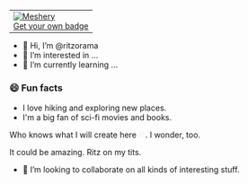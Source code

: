 <table align="right"><tr><td>
<a href= "https://badges.layer5.io" >
  <img width="224px" src="https://badges.layer5.io/assets/badges/meshery/meshery.png" alt = "Meshery" />
<br />Get your own badge</a>
</td></tr></table>

- 👋 Hi, I’m @ritzorama
- 👀 I’m interested in ...
- 🌱 I’m currently learning ...




### 😄 Fun facts

* I love hiking and exploring new places.
* I'm a big fan of sci-fi movies and books.

<!---
ritzorama/ritzorama is a ✨ special ✨ repository because its `README.md` (this file) appears on your GitHub profile.
You can click the Preview link to take a look at your changes.
--->
Who knows what I will create here <img src="help.svg" width="12px" />. I wonder, too.

It could be amazing. Ritz on my tits.

- 💞️ I’m looking to collaborate on all kinds of interesting stuff.
